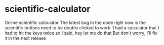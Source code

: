 # scientific-calculator
Online scientific calculator
The latest bug in the code right now is the scientific buttons need to be double clicked to work.
I had a calculator that I had to hit the keys twice so I said, hey let me do that
But don't worry, I'll fix it in the next release
